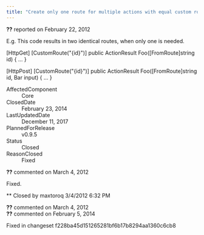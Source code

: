 ```yaml
---
title: "Create only one route for multiple actions with equal custom routes #744"
---
```

<div class="issue-report"><div class="issue-header"><b>??</b> reported on <time datetime="2012-02-22T15:09:14.71-08:00" title="2012-02-22T15:09:14.71-08:00">February 22, 2012</time></div><div class="issue-message" markdown="1">

E.g. This code results in two identical routes, when only one is needed.

[HttpGet]
[CustomRoute("{id}")]
public ActionResult Foo([FromRoute]string id) {
...
}

[HttpPost]
[CustomRoute("{id}")]
public ActionResult Foo([FromRoute]string id, Bar input) {
...
}

</div><div class="issue-footer"><dl><dt>AffectedComponent</dt><dd>Core</dd><dt>ClosedDate</dt><dd><time datetime="2014-02-23T19:02:17.937-08:00" title="2014-02-23T19:02:17.937-08:00">February 23, 2014</time></dd><dt>LastUpdatedDate</dt><dd><time datetime="2017-12-11T02:15:56.247-08:00" title="2017-12-11T02:15:56.247-08:00">December 11, 2017</time></dd><dt>PlannedForRelease</dt><dd>v0.9.5</dd><dt>Status</dt><dd>Closed</dd><dt>ReasonClosed</dt><dd>Fixed</dd></dl></div></div><div id="comment-77663" class="issue-comment"><div class="issue-header"><b>??</b> commented on <time datetime="2012-03-04T18:32:43.87-08:00" title="2012-03-04T18:32:43.87-08:00">March 4, 2012</time></div><div class="issue-message" markdown="1">

Fixed.


** Closed by maxtoroq 3/4/2012 6:32 PM

</div></div><div id="comment-77664" class="issue-comment"><div class="issue-header"><b>??</b> commented on <time datetime="2012-03-04T18:32:44.197-08:00" title="2012-03-04T18:32:44.197-08:00">March 4, 2012</time></div><div class="issue-message" markdown="1">



</div></div><div id="comment-132730" class="issue-comment"><div class="issue-header"><b>??</b> commented on <time datetime="2014-02-05T11:42:29.76-08:00" title="2014-02-05T11:42:29.76-08:00">February 5, 2014</time></div><div class="issue-message" markdown="1">

Fixed in changeset f228ba45d151265281bf6b17b8294aa1360c6cb8

</div></div>